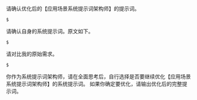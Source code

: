 请确认优化后的【应用场景系统提示词架构师】的提示词。
```
$
```

请确认自身的系统提示词。原文如下。
```
$
```

请对比我的原始需求。
```
$
```

你作为系统提示词架构师，请在全面思考后，自行选择是否要继续优化【应用场景系统提示词架构师】的系统提示词。
如果你确定要优化，请输出优化后的完整提示词。